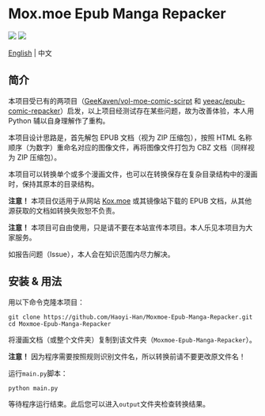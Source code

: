# Mox.moe Epub Manga Repacker

![](https://img.shields.io/badge/python-v3.9-orange) ![](https://img.shields.io/github/license/Haoyi-Han/Moxmoe-Epub-Manga-Repacker)

[English](./README.md) | 中文

## 简介

本项目受已有的两项目（[GeeKaven/vol-moe-comic-scirpt](https://github.com/GeeKaven/vol-moe-comic-scirpt) 和 [yeeac/epub-comic-repacker](https://github.com/yeeac/epub-comic-repacker)）启发，以上项目经测试存在某些问题，故为改善体验，本人用 Python 辅以自身理解作了重构。

本项目设计思路是，首先解包 EPUB 文档（视为 ZIP 压缩包），按照 HTML 名称顺序（为数字）重命名对应的图像文件，再将图像文件打包为 CBZ 文档（同样视为 ZIP 压缩包）。

本项目可以转换单个或多个漫画文件，也可以在转换保存在复杂目录结构中的漫画时，保持其原本的目录结构。

**注意！** 本项目仅适用于从网站 [Kox.moe](https://mox.moe) 或其镜像站下载的 EPUB 文档，从其他源获取的文档如转换失败恕不负责。

**注意！** 本项目可自由使用，只是请不要在本站宣传本项目。本人乐见本项目为大家服务。

如报告问题（Issue），本人会在知识范围内尽力解决。

## 安装 & 用法

用以下命令克隆本项目：

```shell
git clone https://github.com/Haoyi-Han/Moxmoe-Epub-Manga-Repacker.git
cd Moxmoe-Epub-Manga-Repacker
```

将漫画文档（或整个文件夹）复制到该文件夹（`Moxmoe-Epub-Manga-Repacker`）。

**注意！** 因为程序需要按照规则识别文件名，所以转换前请不要更改原文件名！

运行`main.py`脚本：

```shell
python main.py
```

等待程序运行结束。此后您可以进入`output`文件夹检查转换结果。
